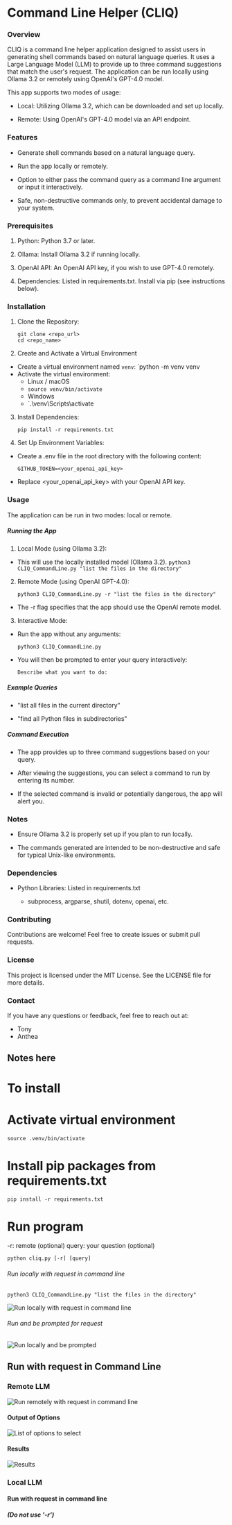 # Command Line Helper (CLIQ)

### Overview

CLIQ is a command line helper application designed to assist users in generating shell commands based on natural language queries. It uses a Large Language Model (LLM) to provide up to three command suggestions that match the user's request. The application can be run locally using Ollama 3.2 or remotely using OpenAI's GPT-4.0 model.

This app supports two modes of usage:

- Local: Utilizing Ollama 3.2, which can be downloaded and set up locally.

- Remote: Using OpenAI's GPT-4.0 model via an API endpoint.

### Features

- Generate shell commands based on a natural language query.

- Run the app locally or remotely.

- Option to either pass the command query as a command line argument or input it interactively.

- Safe, non-destructive commands only, to prevent accidental damage to your system.

### Prerequisites

1. Python: Python 3.7 or later.

2. Ollama: Install Ollama 3.2 if running locally.

3. OpenAI API: An OpenAI API key, if you wish to use GPT-4.0 remotely.

4. Dependencies: Listed in requirements.txt. Install via pip (see instructions below).

### Installation

1. Clone the Repository:

    `git clone <repo_url>` </br>
    `cd <repo_name>`


2. Create and Activate a Virtual Environment
- Create a virtual environment named `venv`:
    `python -m venv venv
- Activate the virtual environment:
  - Linux / macOS
  - `source venv/bin/activate`
  - Windows
  - `.\venv\Scripts\activate

3. Install Dependencies:

    `pip install -r requirements.txt`

4. Set Up Environment Variables:

- Create a .env file in the root directory with the following content:

    `GITHUB_TOKEN=<your_openai_api_key>`

- Replace <your_openai_api_key> with your OpenAI API key.

### Usage

The application can be run in two modes: local or remote.

##### Running the App

1. Local Mode (using Ollama 3.2):

- This will use the locally installed model (Ollama 3.2).
     `python3 CLIQ_CommandLine.py "list the files in the directory"`

2. Remote Mode (using OpenAI GPT-4.0):

    `python3 CLIQ_CommandLine.py -r "list the files in the directory"`

- The -r flag specifies that the app should use the OpenAI remote model.

3. Interactive Mode:

- Run the app without any arguments:

    `python3 CLIQ_CommandLine.py`

- You will then be prompted to enter your query interactively:

    `Describe what you want to do:`

##### Example Queries

- "list all files in the current directory"

- "find all Python files in subdirectories"

##### Command Execution

- The app provides up to three command suggestions based on your query.

- After viewing the suggestions, you can select a command to run by entering its number.

- If the selected command is invalid or potentially dangerous, the app will alert you.

### Notes

- Ensure Ollama 3.2 is properly set up if you plan to run locally.

- The commands generated are intended to be non-destructive and safe for typical Unix-like environments.

### Dependencies

- Python Libraries: Listed in requirements.txt
  
  - subprocess, argparse, shutil, dotenv, openai, etc.

### Contributing

Contributions are welcome! Feel free to create issues or submit pull requests.

### License

This project is licensed under the MIT License. See the LICENSE file for more details.

### Contact

If you have any questions or feedback, feel free to reach out at:
- Tony
- Anthea


 
 
 
 
 
 
 ## Notes here

# To install

# Activate virtual environment
`source .venv/bin/activate`

# Install pip packages from requirements.txt
`pip install -r requirements.txt`

# Run program
-r: remote (optional)
query: your question (optional)
```
python cliq.py [-r] [query]
```
###### Run locally with request in command line
`python3 CLIQ_CommandLine.py "list the files in the directory"`

![Run locally with request in command line](./ScreenCaps/Run_Locally.png)
</br>

###### Run and be prompted for request
![Run locally and be prompted](./ScreenCaps/Run_Local_No_Request.png)
</br>

## Run with request in Command Line
### Remote LLM
![Run remotely with request in command line](./ScreenCaps/Run_Question_In_CLI.png)
</br>
#### Output of Options

![List of options to select](./ScreenCaps/Options.png)

#### Results

![Results](./ScreenCaps/Select_and_Results.png)


### Local LLM
#### Run with request in command line
##### (Do not use '-r')
